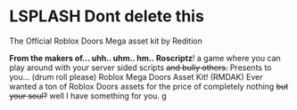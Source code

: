 # LSPLASH Dont delete this
The Official Roblox Doors Mega asset kit by Redition

**From the makers of...
uhh..
uhm..
hm..**
**Roscriptz**! a game where you can play around with your server sided scripts ~~and bully others.~~
Presents to you... (drum roll please) Roblox Mega Doors Asset Kit! (RMDAK) Ever wanted a ton of Roblox Doors assets for the price of completely nothing ~~but your soul?~~ well I have something for you.
                                                                                                                                                                          g

